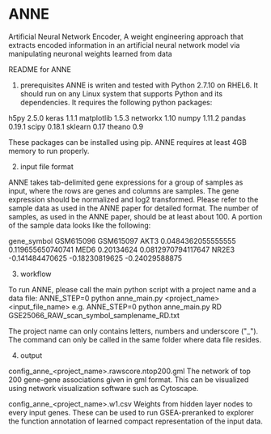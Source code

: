 # ANNE
Artificial Neural Network Encoder, A weight engineering approach that extracts encoded information in an artificial neural network model via manipulating neuronal weights learned from data

README for ANNE

1. prerequisites
ANNE is writen and tested with Python 2.7.10 on RHEL6. It should run on any
Linux system that supports Python and its dependencies. It requires the 
following python packages:

h5py	2.5.0
keras	1.1.1
matplotlib	1.5.3
networkx	1.10
numpy	1.11.2
pandas	0.19.1
scipy	0.18.1
sklearn	0.17
theano	0.9

These packages can be installed using pip.
ANNE requires at least 4GB memory to run properly.

2. input file format

ANNE takes tab-delimited gene expressions for a group of samples as input, where 
the rows are genes and columns are samples. The gene expression should be 
normalized and log2 transformed. Please refer to the sample data as used in the 
ANNE paper for detailed format. The number of samples, as used in the ANNE paper, 
should be at least about 100. A portion of the sample data looks like the 
following:

gene_symbol	GSM615096	GSM615097
AKT3	0.0484362055555555	0.119655650740741
MED6	0.20134624	0.0812970794117647
NR2E3	-0.141484470625	-0.18230819625	-0.24029588875


3. workflow

To run ANNE, please call the main python script with a project name and a data file:
ANNE_STEP=0 python anne_main.py <project_name> <input_file_name>
e.g.
ANNE_STEP=0 python anne_main.py RD GSE25066_RAW_scan_symbol_samplename_RD.txt

The project name can only contains letters, numbers and underscore ("_"). The 
command can only be called in the same folder where data file resides.

4. output

config_anne_<project_name>.rawscore.ntop200.gml
  The network of top 200 gene-gene associations given in gml format. This can be
  visualized using network visualization software such as Cytoscape.

config_anne_<project_name>.w1.csv
  Weights from hidden layer nodes to every input genes. These can be used to run
  GSEA-preranked to explorer the function annotation of learned compact
  representation of the input data.

